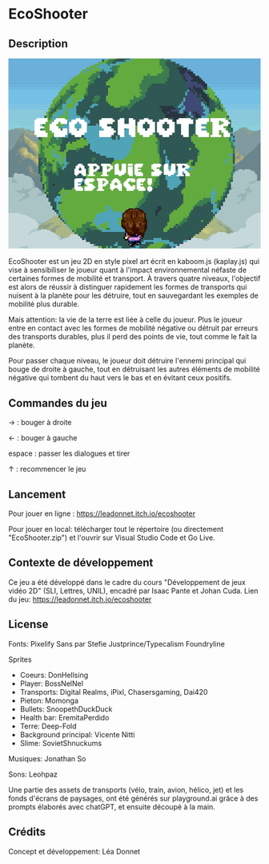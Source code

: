 # EcoShooter
## Description 
![Alt text](/jeuTerre/assets/EcranAccueil.png?raw=true "Ecran accueil")

EcoShooter est un jeu 2D en style pixel art écrit en kaboom.js (kaplay.js) qui vise à sensibiliser le joueur quant à l'impact environnemental néfaste de certaines formes de mobilité et transport. À travers quatre niveaux, l'objectif est alors de réussir à distinguer rapidement les formes de transports qui nuisent à la planète pour les détruire, tout en sauvegardant les exemples de mobilité plus durable. 

Mais attention: la vie de la terre est liée à celle du joueur. Plus le joueur entre en contact avec les formes de mobilité négative ou détruit par erreurs des transports durables, plus il perd des points de vie, tout comme le fait la planète.

Pour passer chaque niveau, le joueur doit détruire l'ennemi principal qui bouge de droite à gauche, tout en détruisant les autres éléments de mobilité négative qui tombent du haut vers le bas et en évitant ceux positifs. 

## Commandes du jeu
→ : bouger à droite

← : bouger à gauche 

espace : passer les dialogues et tirer 

↑ : recommencer le jeu 


## Lancement
Pour jouer en ligne : https://leadonnet.itch.io/ecoshooter 

Pour jouer en local: télécharger tout le répertoire (ou directement "EcoShooter.zip") et l'ouvrir sur Visual Studio Code et Go Live. 

## Contexte de développement
Ce jeu a été développé dans le cadre du cours "Développement de jeux vidéo 2D" (SLI, Lettres, UNIL), encadré par Isaac Pante et Johan Cuda.
Lien du jeu: https://leadonnet.itch.io/ecoshooter 

## License
Fonts: Pixelify Sans par Stefie Justprince/Typecalism Foundryline

Sprites
- Coeurs: DonHellsing
- Player: BossNelNel
- Transports: Digital Realms, iPixl, Chasersgaming, Dai420
- Pieton: Momonga 
- Bullets: SnoopethDuckDuck
- Health bar: EremitaPerdido 
- Terre: Deep-Fold
- Background principal: Vicente Nitti
- Slime: SovietShnuckums

Musiques: Jonathan So

Sons: Leohpaz

Une partie des assets de transports (vélo, train, avion, hélico, jet) et les fonds d'écrans de paysages, ont été générés sur playground.ai grâce à des prompts élaborés avec chatGPT, et ensuite découpé à la main. 


## Crédits 
Concept et développement: Léa Donnet


